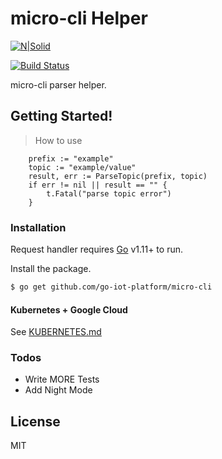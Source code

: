 # micro-cli Helper

[![N|Solid](https://cldup.com/dTxpPi9lDf.thumb.png)](https://github.com/go-iot-platform/micro-cli)

[![Build Status](https://travis-ci.org/joemccann/dillinger.svg?branch=master)](https://github.com/go-iot-platform/micro-cli)

micro-cli parser helper.

## Getting Started!

> How to use
```
    prefix := "example"
	topic := "example/value"
	result, err := ParseTopic(prefix, topic)
	if err != nil || result == "" {
		t.Fatal("parse topic error")
	}
```

### Installation

Request handler requires [Go](https://golang.org/) v1.11+ to run.

Install the package.

```sh
$ go get github.com/go-iot-platform/micro-cli
```

#### Kubernetes + Google Cloud

See [KUBERNETES.md](https://github.com/joemccann/dillinger/blob/master/KUBERNETES.md)


### Todos

 - Write MORE Tests
 - Add Night Mode

License
----

MIT
